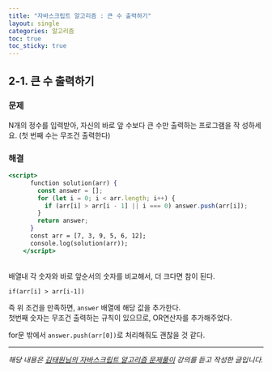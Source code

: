 ```yaml
---
title: "자바스크립트 알고리즘 : 큰 수 출력하기"
layout: single
categories: 알고리즘
toc: true
toc_sticky: true
---
```


## 2-1. 큰 수 출력하기

### 문제

N개의 정수를 입력받아, 자신의 바로 앞 수보다 큰 수만 출력하는 프로그램을 작
성하세요. (첫 번째 수는 무조건 출력한다)

### 해결

```jsx
<script>
      function solution(arr) {
        const answer = [];
        for (let i = 0; i < arr.length; i++) {
          if (arr[i] > arr[i - 1] || i === 0) answer.push(arr[i]);
        }
        return answer;
      }
      const arr = [7, 3, 9, 5, 6, 12];
      console.log(solution(arr));
    </script>
```

<br>
배열내 각 숫자와 바로 앞순서의 숫자를 비교해서, 더 크다면 참이 된다.

`if(arr[i] > arr[i-1])`

즉 위 조건을 만족하면, `answer` 배열에 해당 값을 추가한다.
<br>
첫번째 숫자는 무조건 출력하는 규칙이 있으므로, OR연산자를 추가해주었다.

for문 밖에서 `answer.push(arr[0])`로 처리해줘도 괜찮을 것 같다.

---

_해당 내용은 [김태원님의 자바스크립트 알고리즘 문제풀이](https://www.inflearn.com/course/%EC%9E%90%EB%B0%94%EC%8A%A4%ED%81%AC%EB%A6%BD%ED%8A%B8-%EC%95%8C%EA%B3%A0%EB%A6%AC%EC%A6%98-%EB%AC%B8%EC%A0%9C%ED%92%80%EC%9D%B4/dashboard) 강의를 듣고 작성한 글입니다._
